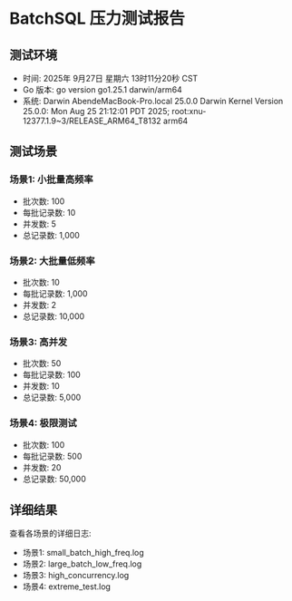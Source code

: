# BatchSQL 压力测试报告

## 测试环境
- 时间: 2025年 9月27日 星期六 13时11分20秒 CST
- Go 版本: go version go1.25.1 darwin/arm64
- 系统: Darwin AbendeMacBook-Pro.local 25.0.0 Darwin Kernel Version 25.0.0: Mon Aug 25 21:12:01 PDT 2025; root:xnu-12377.1.9~3/RELEASE_ARM64_T8132 arm64

## 测试场景

### 场景1: 小批量高频率
- 批次数: 100
- 每批记录数: 10
- 并发数: 5
- 总记录数: 1,000

### 场景2: 大批量低频率
- 批次数: 10
- 每批记录数: 1,000
- 并发数: 2
- 总记录数: 10,000

### 场景3: 高并发
- 批次数: 50
- 每批记录数: 100
- 并发数: 10
- 总记录数: 5,000

### 场景4: 极限测试
- 批次数: 100
- 每批记录数: 500
- 并发数: 20
- 总记录数: 50,000

## 详细结果

查看各场景的详细日志:
- 场景1: small_batch_high_freq.log
- 场景2: large_batch_low_freq.log
- 场景3: high_concurrency.log
- 场景4: extreme_test.log
